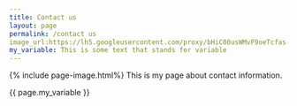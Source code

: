 ```yaml
---
title: Contact us
layout: page
permalink: /contact us
image_url:https://lh5.googleusercontent.com/proxy/bHiC00usWMvF9oeTcfas-k54M2raU_Fv41ZTF-ARc287xa9Gqg-8-2Al2kV6OTxqTivGdxt1isN5t0kj-DARW0suKm1CagiJFwypnAo8qQpolQc7YN5yboTU2OpSSfVVxJ64YOJWTGF35A=w1200-h630-p-k-no-nu
my_variable: This is some text that stands for variable
---
```

{% include page-image.html%}
This is my page about contact information.

{{ page.my_variable }}